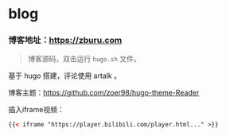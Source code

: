 # blog

### 博客地址：https://zburu.com

>博客源码，双击运行 `hugo.sh` 文件。

基于 hugo 搭建，评论使用 artalk 。

博客主题：https://github.com/zoer98/hugo-theme-Reader

插入iframe视频：
```html
{{< iframe "https://player.bilibili.com/player.html..." >}}
```